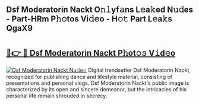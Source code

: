 ## Dsf Moderatorin Nackt O𝚗𝚕yf𝚊ns L𝚎a𝚔ed N𝚞𝚍es - Part-HRm P𝚑𝚘tos Vi𝚍𝚎o - H𝚘𝚝 Part L𝚎a𝚔s QgaX9

# <h2><a href="http://kf0upbp.oniu.top/?m=Dsf+Moderatorin+Nackt">🔗👉 🔴 Dsf Moderatorin Nackt P𝚑ot𝚘𝚜 V𝚒d𝚎o</a></h2>

[![Dsf Moderatorin Nackt Nu𝚍e𝚜](https://i.imgur.com/0qMVB7G.gif)](http://kf0upbp.oniu.top/?m=Dsf+Moderatorin+Nackt)
Digital trendsetter Dsf Moderatorin Nackt, recognized for publishing dance and lifestyle material, consisting of presentations and personal vlogs. Dsf Moderatorin Nackt's public image is characterized by its open and sincere demeanor, but the intricacies of his personal life remain shrouded in secrecy.  

